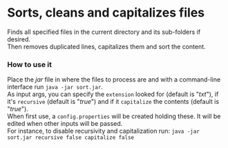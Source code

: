 # Sorts, cleans and capitalizes files

Finds all specified files in the current directory and its sub-folders if desired.  
Then removes duplicated lines, capitalizes them and sort the content.  

### How to use it
Place the *jar* file in where the files to process are and with a command-line interface run `java -jar sort.jar`.  
As input args, you can specify the `extension` looked for (default is "*txt*"), if it's `recursive` (default is "*true*") and if it `capitalize` the contents (default is "*true*").  
When first use, a `config.properties` will be created holding these. It will be edited when other inputs will be passed.  
For instance, to disable recursivity and capitalization run: `java -jar sort.jar recursive false capitalize false`
